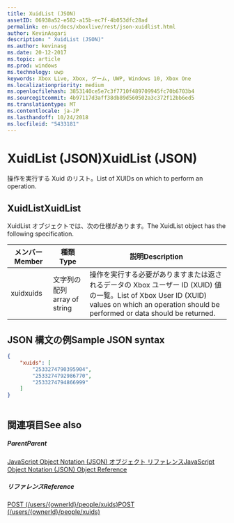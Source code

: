 ```yaml
---
title: XuidList (JSON)
assetID: 06938a52-e582-a15b-ec7f-4b053dfc28ad
permalink: en-us/docs/xboxlive/rest/json-xuidlist.html
author: KevinAsgari
description: " XuidList (JSON)"
ms.author: kevinasg
ms.date: 20-12-2017
ms.topic: article
ms.prod: windows
ms.technology: uwp
keywords: Xbox Live, Xbox, ゲーム, UWP, Windows 10, Xbox One
ms.localizationpriority: medium
ms.openlocfilehash: 3853140ce5e7c3f7710f489709945fc70b6703b4
ms.sourcegitcommit: 4b97117d3aff38db89d560502a3c372f12bb6ed5
ms.translationtype: MT
ms.contentlocale: ja-JP
ms.lasthandoff: 10/24/2018
ms.locfileid: "5433181"
---
```

# <a name="xuidlist-json"></a><span data-ttu-id="bc36d-104">XuidList (JSON)</span><span class="sxs-lookup"><span data-stu-id="bc36d-104">XuidList (JSON)</span></span>
<span data-ttu-id="bc36d-105">操作を実行する Xuid のリスト。</span><span class="sxs-lookup"><span data-stu-id="bc36d-105">List of XUIDs on which to perform an operation.</span></span> 
<a id="ID4EN"></a>

 
## <a name="xuidlist"></a><span data-ttu-id="bc36d-106">XuidList</span><span class="sxs-lookup"><span data-stu-id="bc36d-106">XuidList</span></span>
 
<span data-ttu-id="bc36d-107">XuidList オブジェクトでは、次の仕様があります。</span><span class="sxs-lookup"><span data-stu-id="bc36d-107">The XuidList object has the following specification.</span></span>
 
| <span data-ttu-id="bc36d-108">メンバー</span><span class="sxs-lookup"><span data-stu-id="bc36d-108">Member</span></span>| <span data-ttu-id="bc36d-109">種類</span><span class="sxs-lookup"><span data-stu-id="bc36d-109">Type</span></span>| <span data-ttu-id="bc36d-110">説明</span><span class="sxs-lookup"><span data-stu-id="bc36d-110">Description</span></span>| 
| --- | --- | --- | 
| <span data-ttu-id="bc36d-111">xuid</span><span class="sxs-lookup"><span data-stu-id="bc36d-111">xuids</span></span>| <span data-ttu-id="bc36d-112">文字列の配列</span><span class="sxs-lookup"><span data-stu-id="bc36d-112">array of string</span></span>| <span data-ttu-id="bc36d-113">操作を実行する必要がありますまたは返されるデータの Xbox ユーザー ID (XUID) 値の一覧。</span><span class="sxs-lookup"><span data-stu-id="bc36d-113">List of Xbox User ID (XUID) values on which an operation should be performed or data should be returned.</span></span>| 
  
<a id="ID4EMB"></a>

 
## <a name="sample-json-syntax"></a><span data-ttu-id="bc36d-114">JSON 構文の例</span><span class="sxs-lookup"><span data-stu-id="bc36d-114">Sample JSON syntax</span></span>
 

```json
{
    "xuids": [
        "2533274790395904", 
        "2533274792986770", 
        "2533274794866999"
    ]
}
    
```

  
<a id="ID4EVB"></a>

 
## <a name="see-also"></a><span data-ttu-id="bc36d-115">関連項目</span><span class="sxs-lookup"><span data-stu-id="bc36d-115">See also</span></span>
 
<a id="ID4EXB"></a>

 
##### <a name="parent"></a><span data-ttu-id="bc36d-116">Parent</span><span class="sxs-lookup"><span data-stu-id="bc36d-116">Parent</span></span> 

[<span data-ttu-id="bc36d-117">JavaScript Object Notation (JSON) オブジェクト リファレンス</span><span class="sxs-lookup"><span data-stu-id="bc36d-117">JavaScript Object Notation (JSON) Object Reference</span></span>](atoc-xboxlivews-reference-json.md)

  
<a id="ID4EBC"></a>

 
##### <a name="reference"></a><span data-ttu-id="bc36d-118">リファレンス</span><span class="sxs-lookup"><span data-stu-id="bc36d-118">Reference</span></span> 

[<span data-ttu-id="bc36d-119">POST (/users/{ownerId}/people/xuids)</span><span class="sxs-lookup"><span data-stu-id="bc36d-119">POST (/users/{ownerId}/people/xuids)</span></span>](../uri/people/uri-usersowneridpeoplexuidspost.md)

   